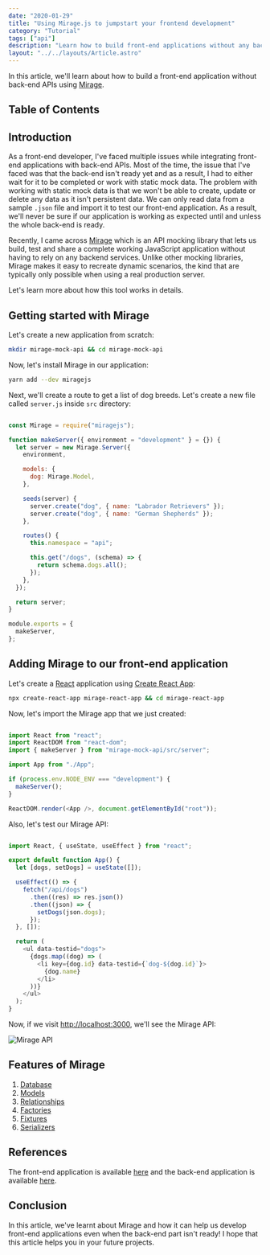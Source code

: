 ```yaml
---
date: "2020-01-29"
title: "Using Mirage.js to jumpstart your frontend development"
category: "Tutorial"
tags: ["api"]
description: "Learn how to build front-end applications without any back-end APIs using Mirage."
layout: "../../layouts/Article.astro"
---
```


In this article, we'll learn about how to build a front-end application without back-end APIs using [Mirage](https://miragejs.com/).

## Table of Contents

## Introduction

As a front-end developer, I've faced multiple issues while integrating front-end applications with back-end APIs. Most of the time, the issue that I've faced was that the back-end isn't ready yet and as a result, I had to either wait for it to be completed or work with static mock data. The problem with working with static mock data is that we won't be able to create, update or delete any data as it isn't persistent data. We can only read data from a sample `.json` file and import it to test our front-end application. As a result, we'll never be sure if our application is working as expected until and unless the whole back-end is ready.

Recently, I came across [Mirage](https://miragejs.com/) which is an API mocking library that lets us build, test and share a complete working JavaScript application without having to rely on any backend services. Unlike other mocking libraries, Mirage makes it easy to recreate dynamic scenarios, the kind that are typically only possible when using a real production server.

Let's learn more about how this tool works in details.

## Getting started with Mirage

Let's create a new application from scratch:

```bash
mkdir mirage-mock-api && cd mirage-mock-api
```

Now, let's install Mirage in our application:

```bash
yarn add --dev miragejs
```

Next, we'll create a route to get a list of dog breeds. Let's create a new file called `server.js` inside `src` directory:

```js:src/server.js

const Mirage = require("miragejs");

function makeServer({ environment = "development" } = {}) {
  let server = new Mirage.Server({
    environment,

    models: {
      dog: Mirage.Model,
    },

    seeds(server) {
      server.create("dog", { name: "Labrador Retrievers" });
      server.create("dog", { name: "German Shepherds" });
    },

    routes() {
      this.namespace = "api";

      this.get("/dogs", (schema) => {
        return schema.dogs.all();
      });
    },
  });

  return server;
}

module.exports = {
  makeServer,
};
```

## Adding Mirage to our front-end application

Let's create a [React](https://reactjs.org/) application using [Create React App](https://create-react-app.dev/):

```bash
npx create-react-app mirage-react-app && cd mirage-react-app
```

Now, let's import the Mirage app that we just created:

```js:src/index.js

import React from "react";
import ReactDOM from "react-dom";
import { makeServer } from "mirage-mock-api/src/server";

import App from "./App";

if (process.env.NODE_ENV === "development") {
  makeServer();
}

ReactDOM.render(<App />, document.getElementById("root"));
```

Also, let's test our Mirage API:

```js:src/App.js

import React, { useState, useEffect } from "react";

export default function App() {
  let [dogs, setDogs] = useState([]);

  useEffect(() => {
    fetch("/api/dogs")
      .then((res) => res.json())
      .then((json) => {
        setDogs(json.dogs);
      });
  }, []);

  return (
    <ul data-testid="dogs">
      {dogs.map((dog) => (
        <li key={dog.id} data-testid={`dog-${dog.id}`}>
          {dog.name}
        </li>
      ))}
    </ul>
  );
}
```

Now, if we visit [http://localhost:3000](http://localhost:3000/), we'll see the Mirage API:

![Mirage API](/images/content/using-mirage-js-to-jumpstart-your-frontend-development/1.png)

## Features of Mirage

1. [Database](https://miragejs.com/docs/main-concepts/database)
2. [Models](https://miragejs.com/docs/main-concepts/models)
3. [Relationships](https://miragejs.com/docs/main-concepts/relationships)
4. [Factories](https://miragejs.com/docs/main-concepts/factories)
5. [Fixtures](https://miragejs.com/docs/main-concepts/fixtures)
6. [Serializers](https://miragejs.com/docs/main-concepts/serializers)

## References

The front-end application is available [here](https://github.com/ghoshnirmalya/tutorial-blogs/tree/master/apps/mirage-mock-api) and the back-end application is available [here](https://github.com/ghoshnirmalya/tutorial-blogs/tree/master/apps/mirage-react-app).

## Conclusion

In this article, we've learnt about Mirage and how it can help us develop front-end applications even when the back-end part isn't ready! I hope that this article helps you in your future projects.

